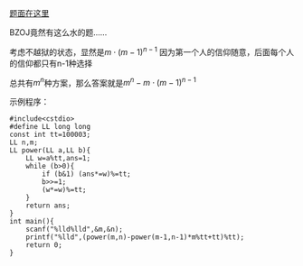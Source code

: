 [题面在这里](http://www.lydsy.com/JudgeOnline/problem.php?id=1008)

BZOJ竟然有这么水的题……

考虑不越狱的状态，显然是$m\cdot (m-1)^{n-1}$
因为第一个人的信仰随意，后面每个人的信仰都只有n-1种选择

总共有$m^n$种方案，那么答案就是$m^n-m\cdot (m-1)^{n-1}$

示例程序：

```
#include<cstdio>
#define LL long long
const int tt=100003;
LL n,m;
LL power(LL a,LL b){
	LL w=a%tt,ans=1;
	while (b>0){
		if (b&1) (ans*=w)%=tt;
		b>>=1;
		(w*=w)%=tt;
	}
	return ans;
}
int main(){
	scanf("%lld%lld",&m,&n);
	printf("%lld",(power(m,n)-power(m-1,n-1)*m%tt+tt)%tt);
	return 0;
}
```